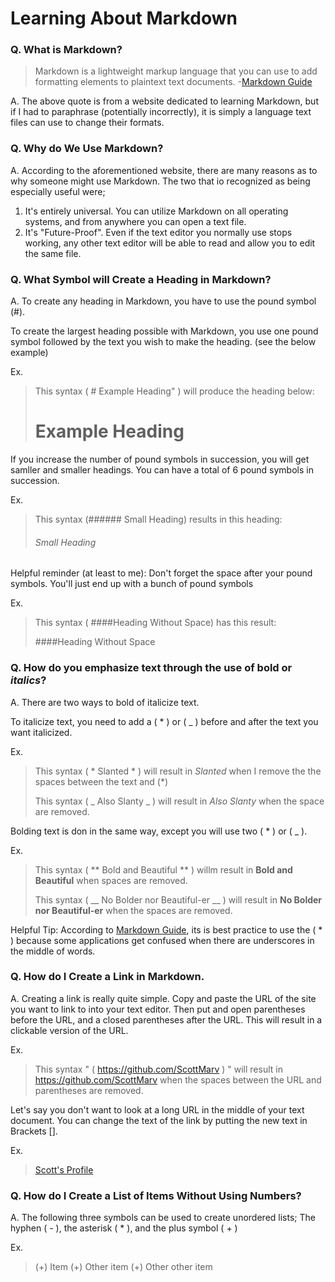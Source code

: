 # Learning About Markdown

### Q. What is Markdown?
>Markdown is a lightweight markup language that you can use to add formatting elements to plaintext text documents. -[Markdown Guide](https://www.markdownguide.org/getting-started/)

A. The above quote is from a website dedicated to learning Markdown, but if I had to paraphrase (potentially incorrectly), it is simply a language text files can use to change their formats.

### Q. Why do We Use Markdown?

A. According to the aforementioned website, there are many reasons as to why someone might use Markdown. The two that io recognized as being especially useful were;
1. It's entirely universal. You can utilize Markdown on all operating systems, and from anywhere you can open a text file.
2. It's "Future-Proof". Even if the text editor you normally use stops working, any other text editor will be able to read and allow you to edit the same file.

### Q. What Symbol will Create a Heading in Markdown?

A. To create any heading in Markdown, you have to use the pound symbol (#).  

To create the largest heading possible with Markdown, you use one pound symbol followed by the text you wish to make the heading. (see the below example)

Ex.
> This syntax ( # Example Heading" ) will produce the heading below:
>  # Example Heading
>

If you increase the number of pound symbols in succession, you will get samller and smaller headings. You can have a total of 6 pound symbols in succession.

Ex.
> This syntax (###### Small Heading) results in this heading:
> ###### Small Heading
>
Helpful reminder (at least to me): Don't forget the space after your pound symbols. You'll just end up with a bunch of pound symbols

Ex.
> This syntax ( ####Heading Without Space) has this result:
> 
> ####Heading Without Space
>

### Q. How do you emphasize text through the use of **bold** or *italics*?

A. There are two ways to bold of italicize text. 

To italicize text, you need to add a ( * ) or ( _ ) before and after the text you want italicized.

Ex.
> This syntax ( * Slanted * ) will result in *Slanted* when I remove the the spaces between the text and (*)
> 
> This syntax ( _ Also Slanty _ ) will result in _Also Slanty_ when the space are removed.
>

Bolding text is don in the same way, except you will use two ( * ) or ( _ ).

Ex.
> This syntax ( ** Bold and Beautiful ** ) willm result in **Bold and Beautiful** when spaces are removed.
> 
> This syntax ( __ No Bolder nor Beautiful-er __ ) will result in __No Bolder nor Beautiful-er__ when the spaces are removed.
>
Helpful Tip: According to [Markdown Guide](https://www.markdownguide.org/basic-syntax/), its is best practice to use the ( * ) because some applications get confused when there are underscores in the middle of words.

### Q. How do I Create a Link in Markdown.

A. Creating a link is really quite simple. Copy and paste the URL of the site you want to link to into your text editor. Then put and open parentheses before the URL, and a closed parentheses after the URL. This will result in a clickable version of the URL.

Ex.
> This syntax " ( https://github.com/ScottMarv ) " will result in https://github.com/ScottMarv when the spaces between the URL and parentheses are removed.
>
Let's say you don't want to look at a long URL in the middle of your text document. You can change the text of the link by putting the new text in Brackets [].

Ex. 
> [Scott's Profile](https://github.com/ScottMarv)
>


### Q. How do I Create a List of Items Without Using Numbers?

A. The following three symbols can be used to create unordered lists; The hyphen ( - ), the asterisk ( * ), and the plus symbol ( + )

Ex. 
> (+) Item
> (+) Other item
> (+) Other other item
